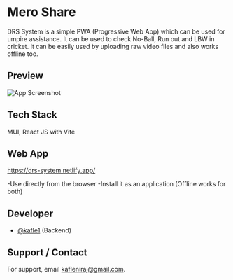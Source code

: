 # Mero Share

DRS System is a simple PWA (Progressive Web App) which can be used for umpire assistance. It can be used to check No-Ball, Run out and LBW in cricket. It can be easily used by uploading raw video files and also works offline too.

## Preview

![App Screenshot](https://i.ibb.co/QvdfJ3r/Screenshot-2022-06-21-195103.png)

  
## Tech Stack

MUI, React JS with Vite

  
## Web App

https://drs-system.netlify.app/

-Use directly from the browser
-Install it as an application 
(Offline works for both)
  
## Developer

- [@kafle1](https://www.github.com/kafle1) (Backend)

## Support / Contact

For support, email kafleniraj@gmail.com.
